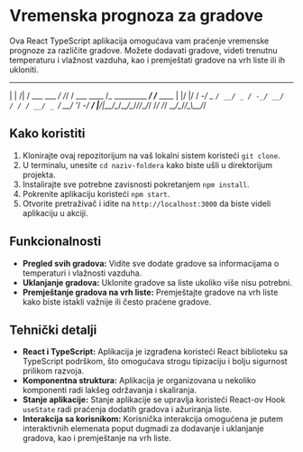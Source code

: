 # Vremenska prognoza za gradove

Ova React TypeScript aplikacija omogućava vam praćenje vremenske prognoze za različite gradove. Možete dodavati gradove, videti trenutnu temperaturu i vlažnost vazduha, kao i premještati gradove na vrh liste ili ih ukloniti.


  _      __         __  __            ______             __          
 | | /| / ___ ___ _/ /_/ / ___ ____  /_  _________ _____/ /_____ ____
 | |/ |/ / -_/ _ `/ __/ _ / -_/ __/   / / / __/ _ `/ __/  '_/ -_/ __/
 |__/|__/\__/\_,_/\__/_//_\__/_/     /_/ /_/  \_,_/\__/_/\_\\__/_/   

## Kako koristiti

1. Klonirajte ovaj repozitorijum na vaš lokalni sistem koristeći `git clone`.
2. U terminalu, unesite `cd naziv-foldera` kako biste ušli u direktorijum projekta.
3. Instalirajte sve potrebne zavisnosti pokretanjem `npm install`.
4. Pokrenite aplikaciju koristeći `npm start`.
5. Otvorite pretraživač i idite na `http://localhost:3000` da biste videli aplikaciju u akciji.

## Funkcionalnosti

- **Pregled svih gradova:** Vidite sve dodate gradove sa informacijama o temperaturi i vlažnosti vazduha.
- **Uklanjanje gradova:** Uklonite gradove sa liste ukoliko više nisu potrebni.
- **Premještanje gradova na vrh liste:** Premještajte gradove na vrh liste kako biste istakli važnije ili često praćene gradove.

## Tehnički detalji

- **React i TypeScript:** Aplikacija je izgrađena koristeći React biblioteku sa TypeScript podrškom, što omogućava strogu tipizaciju i bolju sigurnost prilikom razvoja.
- **Komponentna struktura:** Aplikacija je organizovana u nekoliko komponenti radi lakšeg održavanja i skaliranja.
- **Stanje aplikacije:** Stanje aplikacije se upravlja koristeći React-ov Hook `useState` radi praćenja dodatih gradova i ažuriranja liste.
- **Interakcija sa korisnikom:** Korisnička interakcija omogućena je putem interaktivnih elemenata poput dugmadi za dodavanje i uklanjanje gradova, kao i premještanje na vrh liste.

